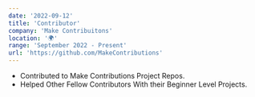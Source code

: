 ```yaml
---
date: '2022-09-12'
title: 'Contributor'
company: 'Make Contribuitons'
location: '🌍'
range: 'September 2022 - Present'
url: 'https://github.com/MakeContributions'
---
```


- Contributed to Make Contributions Project Repos.
- Helped Other Fellow Contributors With their Beginner Level Projects.

